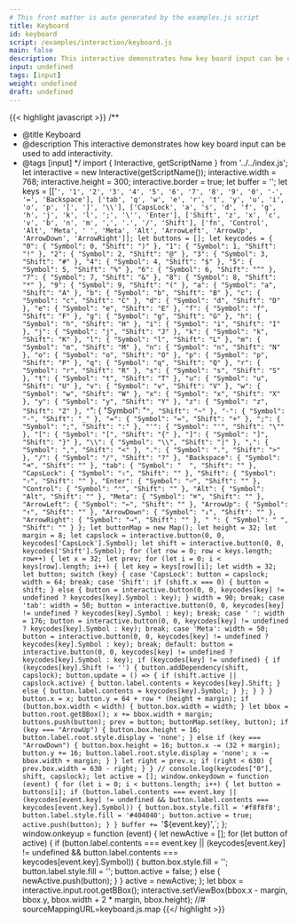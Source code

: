 ```yaml
---
# This front matter is auto generated by the examples.js script
title: Keyboard
id: keyboard
script: /examples/interaction/keyboard.js
main: false
description: This interactive demonstrates how key board input can be used to add interactivity.
input: undefined
tags: [input]
weight: undefined
draft: undefined
---
```


{{< highlight javascript >}}
/**
* @title Keyboard
* @description This interactive demonstrates how key board input can be used to add interactivity.
* @tags [input]
*/
import { Interactive, getScriptName } from '../../index.js';
let interactive = new Interactive(getScriptName());
interactive.width = 768;
interactive.height = 300;
interactive.border = true;
let buffer = '';
let keys = [['`', '1', '2', '3', '4', '5', '6', '7', '8', '9', '0', '-', '=', 'Backspace'],
    ['tab', 'q', 'w', 'e', 'r', 't', 'y', 'u', 'i', 'o', 'p', '[', ']', '\\'],
    ['CapsLock', 'a', 's', 'd', 'f', 'g', 'h', 'j', 'k', 'l', ';', '\'', 'Enter'],
    ['Shift', 'z', 'x', 'c', 'v', 'b', 'n', 'm', ',', '.', '/', 'Shift'],
    ['fn', 'Control', 'Alt', 'Meta', ' ', 'Meta', 'Alt', 'ArrowLeft', 'ArrowUp', 'ArrowDown', 'ArrowRight']];
let buttons = [];
let keycodes = { "0": { "Symbol": 0, "Shift": ")" }, "1": { "Symbol": 1, "Shift": "!" }, "2": { "Symbol": 2, "Shift": "@" }, "3": { "Symbol": 3, "Shift": "#" }, "4": { "Symbol": 4, "Shift": "$" }, "5": { "Symbol": 5, "Shift": "%" }, "6": { "Symbol": 6, "Shift": "^" }, "7": { "Symbol": 7, "Shift": "&" }, "8": { "Symbol": 8, "Shift": "*" }, "9": { "Symbol": 9, "Shift": "(" }, "a": { "Symbol": "a", "Shift": "A" }, "b": { "Symbol": "b", "Shift": "B" }, "c": { "Symbol": "c", "Shift": "C" }, "d": { "Symbol": "d", "Shift": "D" }, "e": { "Symbol": "e", "Shift": "E" }, "f": { "Symbol": "f", "Shift": "F" }, "g": { "Symbol": "g", "Shift": "G" }, "h": { "Symbol": "h", "Shift": "H" }, "i": { "Symbol": "i", "Shift": "I" }, "j": { "Symbol": "j", "Shift": "J" }, "k": { "Symbol": "k", "Shift": "K" }, "l": { "Symbol": "l", "Shift": "L" }, "m": { "Symbol": "m", "Shift": "M" }, "n": { "Symbol": "n", "Shift": "N" }, "o": { "Symbol": "o", "Shift": "O" }, "p": { "Symbol": "p", "Shift": "P" }, "q": { "Symbol": "q", "Shift": "Q" }, "r": { "Symbol": "r", "Shift": "R" }, "s": { "Symbol": "s", "Shift": "S" }, "t": { "Symbol": "t", "Shift": "T" }, "u": { "Symbol": "u", "Shift": "U" }, "v": { "Symbol": "v", "Shift": "V" }, "w": { "Symbol": "w", "Shift": "W" }, "x": { "Symbol": "x", "Shift": "X" }, "y": { "Symbol": "y", "Shift": "Y" }, "z": { "Symbol": "z", "Shift": "Z" }, "`": { "Symbol": "`", "Shift": "~" }, "-": { "Symbol": "-", "Shift": "_" }, "=": { "Symbol": "=", "Shift": "+" }, ";": { "Symbol": ";", "Shift": ":" }, "'": { "Symbol": "'", "Shift": "\"" }, "[": { "Symbol": "[", "Shift": "{" }, "]": { "Symbol": "]", "Shift": "}" }, "\\": { "Symbol": "\\", "Shift": "|" }, ",": { "Symbol": ",", "Shift": "<" }, ".": { "Symbol": ".", "Shift": ">" }, "/": { "Symbol": "/", "Shift": "?" }, "Backspace": { "Symbol": "⌫", "Shift": "" }, "tab": { "Symbol": "  ", "Shift": "" }, "CapsLock": { "Symbol": "⇪", "Shift": "" }, "Shift": { "Symbol": "⇧", "Shift": "" }, "Enter": { "Symbol": "⏎", "Shift": "" }, "Control": { "Symbol": "⌃", "Shift": "" }, "Alt": { "Symbol": "Alt", "Shift": "" }, "Meta": { "Symbol": "⌘", "Shift": "" }, "ArrowLeft": { "Symbol": "←", "Shift": "" }, "ArrowUp": { "Symbol": "↑", "Shift": "" }, "ArrowDown": { "Symbol": "↓", "Shift": "" }, "ArrowRight": { "Symbol": "→", "Shift": "" }, " ": { "Symbol": " ", "Shift": "" } };
let buttonMap = new Map();
let height = 32;
let margin = 8;
let capslock = interactive.button(0, 0, keycodes['CapsLock'].Symbol);
let shift = interactive.button(0, 0, keycodes['Shift'].Symbol);
for (let row = 0; row < keys.length; row++) {
    let x = 32;
    let prev;
    for (let i = 0; i < keys[row].length; i++) {
        let key = keys[row][i];
        let width = 32;
        let button;
        switch (key) {
            case 'CapsLock':
                button = capslock;
                width = 64;
                break;
            case 'Shift':
                if (shift.x === 0) {
                    button = shift;
                }
                else {
                    button = interactive.button(0, 0, keycodes[key] != undefined ? keycodes[key].Symbol : key);
                }
                width = 90;
                break;
            case 'tab':
                width = 50;
                button = interactive.button(0, 0, keycodes[key] != undefined ? keycodes[key].Symbol : key);
                break;
            case ' ':
                width = 176;
                button = interactive.button(0, 0, keycodes[key] != undefined ? keycodes[key].Symbol : key);
                break;
            case 'Meta':
                width = 50;
                button = interactive.button(0, 0, keycodes[key] != undefined ? keycodes[key].Symbol : key);
                break;
            default:
                button = interactive.button(0, 0, keycodes[key] != undefined ? keycodes[key].Symbol : key);
                if (keycodes[key] != undefined) {
                    if (keycodes[key].Shift != '') {
                        button.addDependency(shift, capslock);
                        button.update = () => {
                            if (shift.active || capslock.active) {
                                button.label.contents = keycodes[key].Shift;
                            }
                            else {
                                button.label.contents = keycodes[key].Symbol;
                            }
                        };
                    }
                }
        }
        button.x = x;
        button.y = 64 + row * (height + margin);
        if (button.box.width < width) {
            button.box.width = width;
        }
        let bbox = button.root.getBBox();
        x += bbox.width + margin;
        buttons.push(button);
        prev = button;
        buttonMap.set(key, button);
        if (key === "ArrowUp") {
            button.box.height = 16;
            button.label.root.style.display = 'none';
        }
        else if (key === "ArrowDown") {
            button.box.height = 16;
            button.x -= (32 + margin);
            button.y += 16;
            button.label.root.style.display = 'none';
            x -= bbox.width + margin;
        }
    }
    let right = prev.x;
    if (right < 630) {
        prev.box.width = 630 - right;
    }
}
// console.log(keycodes["0"], shift, capslock);
let active = [];
window.onkeydown = function (event) {
    for (let i = 0; i < buttons.length; i++) {
        let button = buttons[i];
        if (button.label.contents === event.key || (keycodes[event.key] != undefined && button.label.contents === keycodes[event.key].Symbol)) {
            button.box.style.fill = '#f8f8f8';
            button.label.style.fill = '#404040';
            button.active = true;
            active.push(button);
        }
    }
    buffer += `'${event.key}',`;
};
window.onkeyup = function (event) {
    let newActive = [];
    for (let button of active) {
        if (button.label.contents === event.key || (keycodes[event.key] != undefined && button.label.contents === keycodes[event.key].Symbol)) {
            button.box.style.fill = '';
            button.label.style.fill = '';
            button.active = false;
        }
        else {
            newActive.push(button);
        }
    }
    active = newActive;
};
let bbox = interactive.input.root.getBBox();
interactive.setViewBox(bbox.x - margin, bbox.y, bbox.width + 2 * margin, bbox.height);
//# sourceMappingURL=keyboard.js.map
{{</ highlight >}}

